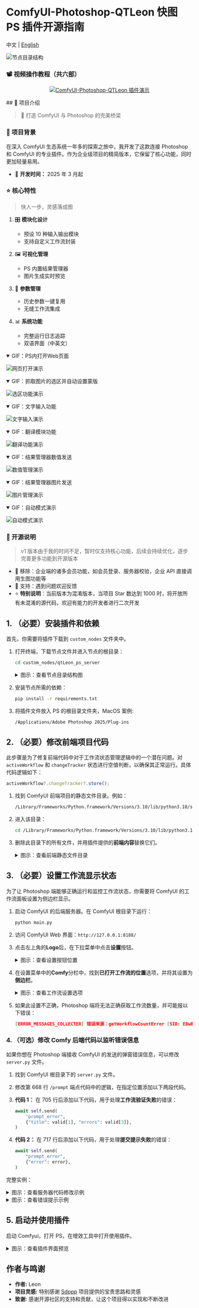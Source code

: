 # ComfyUI-Photoshop-QTLeon 快图 PS 插件开源指南

中文 | [English](README_EN.md)

![节点目录结构](images/top.jpg)

### 📽️ 视频操作教程（共六部）

<div align="center">

[![ComfyUI-Photoshop-QTLeon 插件演示](https://img.youtube.com/vi/4CUP8-5TapY/maxresdefault.jpg)](https://youtu.be/4CUP8-5TapY)

</div>
## 🌟 项目介绍

> 🎨 打造 ComfyUI 与 Photoshop 的完美桥梁

### 📝 项目背景

在深入 ComfyUI 生态系统一年多的探索之旅中，我开发了这款连接 Photoshop 和 ComfyUI 的专业插件。作为企业级项目的精简版本，它保留了核心功能，同时更加轻量易用。

- 🚀 **开发时间：** 2025 年 3 月起

### ⭐ 核心特性

> 快人一步，灵感落成图

1. 🎛️ **模块化设计**

   - 预设 10 种输入输出模块
   - 支持自定义工作流封装

2. 🖼️ **可视化管理**
   - PS 内置结果管理器
   - 图片生成实时预览
3. 🔄 **参数管理**
   - 历史参数一键复用
   - 无缝工作流集成
4. 📊 **系统功能**
   - 完整运行日志追踪
   - 双语界面（中英文）

<details open>
<summary>GIF：PS内打开Web页面</summary>

![网页打开演示](images/open_web.gif)

</details>

<details open>
<summary>GIF：抓取图片的选区并自动设置蒙版</summary>

![选区功能演示](images/selection_get.gif)

</details>

<details open>
<summary>GIF：文字输入功能</summary>

![文字输入演示](images/text_input.gif)

</details>

<details open>
<summary>GIF：翻译模块功能</summary>

![翻译功能演示](images/t2.gif)

</details>

<details open>
<summary>GIF：结果管理器数值发送</summary>

![数值管理演示](images/valueSend.gif)

</details>

<details open>
<summary>GIF：结果管理器图片发送</summary>

![图片管理演示](images/imageSend.gif)

</details>

<details open>
<summary>GIF：自动模式演示</summary>

![自动模式演示](images/auto.gif)

</details>


### 🔔 开源说明

> v1 版本由于我的时间不足，暂时仅支持核心功能，后续会持续优化，逐步完善更多功能到开源版本

- 🚫 移除：企业端的诸多会员功能，如会员登录、服务器校验，企业 API 直接调用生图功能等
- 💬 支持：遇到问题欢迎反馈
- ⭐ **特别说明**：当前版本为混淆版本，当项目 Star 数达到 1000 时，将开放所有未混淆的源代码，欢迎有能力的开发者进行二次开发

## 1. （必要）安装插件和依赖

首先，你需要将插件下载到 `custom_nodes` 文件夹中。

1. 打开终端，下载节点文件并进入节点的根目录：

   ```bash
   cd custom_nodes/qtLeon_ps_server
   ```

   <details>
   <summary>图示：查看节点目录结构图</summary>

   ![节点目录结构](images/nodes.png)
   </details>

2. 安装节点所需的依赖：

   ```bash
   pip install -r requirements.txt
   ```

3. 将插件文件放入 PS 的根目录文件夹，MacOS 案例:
   ```bash
   /Applications/Adobe Photoshop 2025/Plug-ins
   ```

## 2. （必要）修改前端项目代码

此步骤是为了修复前端代码中对于工作流状态管理逻辑中的一个潜在问题。对 `activeWorkflow` 和 `changeTracker` 状态进行空值判断，以确保其正常运行。具体代码逻辑如下：

```javascript
activeWorkflow?.changeTracker?.store();
```

1. 找到 ComfyUI 前端项目的静态文件目录。例如：

   ```bash
   /Library/Frameworks/Python.framework/Versions/3.10/lib/python3.10/site-packages/comfyui_frontend_package/static
   ```

2. 进入该目录：

   ```bash
   cd /Library/Frameworks/Python.framework/Versions/3.10/lib/python3.10/site-packages/comfyui_frontend_package/static
   ```

3. 删除此目录下的所有文件，并用插件提供的**前端内容**替换它们。

   <details>
   <summary>图示：查看前端静态文件目录</summary>

   ![前端静态文件目录](images/f_static.png)
   </details>

## 3. （必要）设置工作流显示状态

为了让 Photoshop 端能够正确运行和监控工作流状态，你需要将 ComfyUI 的工作流面板设置为侧边栏显示。

1. 启动 ComfyUI 的后端服务器。在 ComfyUI 根目录下运行：

   ```bash
   python main.py
   ```

2. 访问 ComfyUI Web 界面：`http://127.0.0.1:8188/`

3. 点击左上角的**Logo**后，在下拉菜单中点击**设置**按钮。

   <details>
   <summary>图示：查看设置按钮位置</summary>

   ![设置按钮位置](images/settings.png)
   </details>

4. 在设置菜单中的**Comfy**分栏中，找到**已打开工作流的位置**选项，并将其设置为**侧边栏**。

   <details>
   <summary>图示：查看工作流设置选项</summary>

   ![工作流设置选项](images/settings2.png)
   </details>

5. 如果此设置不正确，Photoshop 端将无法正确获取工作流数量，并可能报以下错误：
   ```json
   [ERROR_MESSAGES_COLLECTER] 错误来源：getWorkflowCountError [SID: EBwBoYDRg7v1_wiKAAAH] - Details: {"data": {"type": "getWorkflowCountError", "message": "获取工作流数量失败TypeError: null is not an object (evaluating '_0x4e817f['textContent']')"}}
   ```

### 4\. （可选）修改 Comfy 后端代码以监听错误信息

如果你想在 Photoshop 端接收 ComfyUI 的发送的弹窗错误信息，可以修改 `server.py` 文件。

1.  找到 ComfyUI 根目录下的 `server.py` 文件。

2.  修改第 668 行 `/prompt` 端点代码中的逻辑，在指定位置添加以下两段代码。

3.  **代码 1：** 在 705 行后添加以下代码，用于处理**工作流验证失败**的错误：

    ```python
    await self.send(
        "prompt_error",
        {"title": valid[1], "errors": valid[3]},
    )
    ```

4.  **代码 2：** 在 717 行后添加以下代码，用于处理**提交提示失败**的错误：

    ```python
    await self.send(
        "prompt_error",
        {"error": error},
    )
    ```

完整实例：

<details>
<summary>图示：查看服务器代码修改示例</summary>

![服务器代码修改](images/ServerCodeChaned.png)

</details>

<details>
<summary>图示：查看错误提示示例</summary>

![错误提示](images/error.jpg)

</details>

## 5. 启动并使用插件

启动 Comfyui，打开 PS，在增效工具中打开使用插件。

<details>
<summary>图示：查看插件界面预览</summary>

![插件主界面](images/home.jpg)

</details>

## 作者与鸣谢

- **作者:** Leon
- **项目灵感:** 特别感谢 [Sdppp](https://github.com/zombieyang/sd-ppp) 项目提供的宝贵思路和灵感
- **致谢:** 感谢开源社区的支持和贡献，让这个项目得以实现和不断改进
